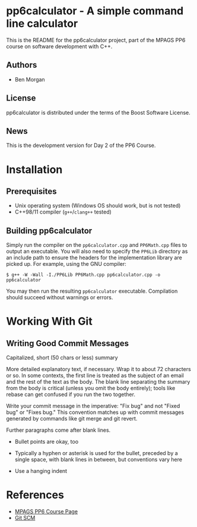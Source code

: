 pp6calculator - A simple command line calculator
================================================
This is the README for the pp6calculator project, part of the MPAGS PP6
course on software development with C++.

Authors
-------
- Ben Morgan

License
-------
pp6calculator is distributed under the terms of the Boost Software License.

News
----
This is the development version for Day 2 of the PP6 Course.

Installation
============
Prerequisites
-------------
- Unix operating system (Windows OS should work, but is not tested)
- C++98/11 compiler (`g++`/`clang++` tested)

Building pp6calculator
----------------------
Simply run the compiler on the `pp6calculator.cpp` and `PP6Math.cpp` 
files to output an executable. You will also need to specify the `PP6Lib`
directory as an include path to ensure the headers for the implementation
library are picked up. For example, using the GNU compiler:

```
$ g++ -W -Wall -I./PP6Lib PP6Math.cpp pp6calculator.cpp -o pp6calculator
```

You may then run the resulting `pp6calculator` executable. Compilation
should succeed without warnings or errors.

Working With Git
================
Writing Good Commit Messages
----------------------------
Capitalized, short (50 chars or less) summary

More detailed explanatory text, if necessary.  Wrap it to about 72
characters or so.  In some contexts, the first line is treated as the
subject of an email and the rest of the text as the body.  The blank
line separating the summary from the body is critical (unless you omit
the body entirely); tools like rebase can get confused if you run the
two together.

Write your commit message in the imperative: "Fix bug" and not "Fixed bug"
or "Fixes bug."  This convention matches up with commit messages generated
by commands like git merge and git revert.

Further paragraphs come after blank lines.

- Bullet points are okay, too

- Typically a hyphen or asterisk is used for the bullet, preceded by a
  single space, with blank lines in between, but conventions vary here

- Use a hanging indent



References
==========
- [MPAGS PP6 Course Page](http://www2.warwick.ac.uk/fac/sci/physics/research/epp/resources/teaching/software_development_2012)
- [Git SCM](http://git-scm.com)

